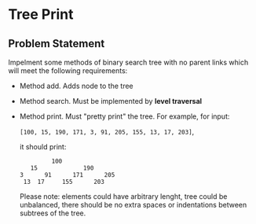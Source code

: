 # Tree Print

## Problem Statement

Impelment some methods of binary search tree with no parent links which will meet the following requirements:

* Method add. Adds node to the tree
* Method search. Must be implemented by **level traversal**
* Method print. Must "pretty print" the tree. For example, for input:

  ``[100, 15, 190, 171, 3, 91, 205, 155, 13, 17, 203]``,

  it should print:
  ```
           100
     15             190
  3      91      171      205
   13  17     155      203
  ```
  Please note: elements could have arbitrary lenght, tree could be unbalanced, there should be no extra spaces or indentations between subtrees of the tree.
